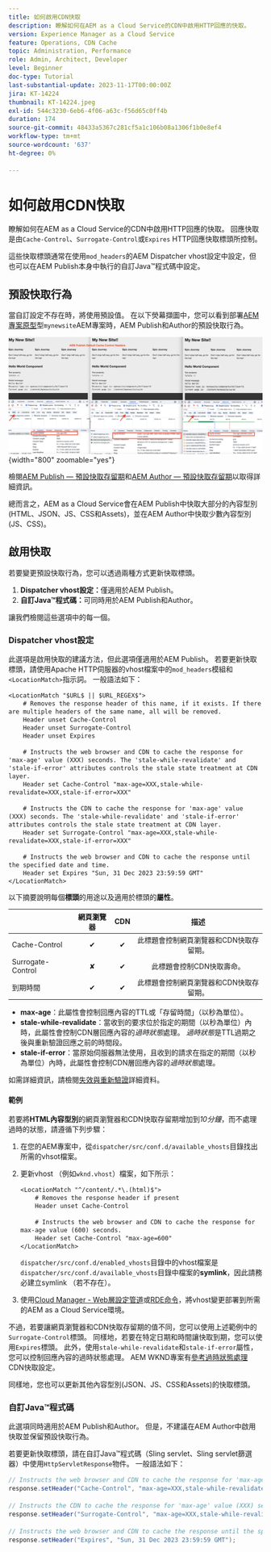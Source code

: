 ```yaml
---
title: 如何啟用CDN快取
description: 瞭解如何在AEM as a Cloud Service的CDN中啟用HTTP回應的快取。
version: Experience Manager as a Cloud Service
feature: Operations, CDN Cache
topic: Administration, Performance
role: Admin, Architect, Developer
level: Beginner
doc-type: Tutorial
last-substantial-update: 2023-11-17T00:00:00Z
jira: KT-14224
thumbnail: KT-14224.jpeg
exl-id: 544c3230-6eb6-4f06-a63c-f56d65c0ff4b
duration: 174
source-git-commit: 48433a5367c281cf5a1c106b08a1306f1b0e8ef4
workflow-type: tm+mt
source-wordcount: '637'
ht-degree: 0%

---
```


# 如何啟用CDN快取

瞭解如何在AEM as a Cloud Service的CDN中啟用HTTP回應的快取。 回應快取是由`Cache-Control`、`Surrogate-Control`或`Expires` HTTP回應快取標頭所控制。

這些快取標頭通常在使用`mod_headers`的AEM Dispatcher vhost設定中設定，但也可以在AEM Publish本身中執行的自訂Java™程式碼中設定。

## 預設快取行為

當自訂設定不存在時，將使用預設值。 在以下熒幕擷圖中，您可以看到部署[AEM專案原型](https://github.com/adobe/aem-project-archetype)型`mynewsite`AEM專案時，AEM Publish和Author的預設快取行為。

![預設快取行為](../assets/how-to/aem-publish-default-cache-headers.png){width="800" zoomable="yes"}

檢閱[AEM Publish — 預設快取存留期](https://experienceleague.adobe.com/docs/experience-manager-learn/cloud-service/caching/publish.html#cdn-cache-life)和[AEM Author — 預設快取存留期](https://experienceleague.adobe.com/docs/experience-manager-learn/cloud-service/caching/author.html?#default-cache-life)以取得詳細資訊。

總而言之，AEM as a Cloud Service會在AEM Publish中快取大部分的內容型別(HTML、JSON、JS、CSS和Assets)，並在AEM Author中快取少數內容型別(JS、CSS)。

## 啟用快取

若要變更預設快取行為，您可以透過兩種方式更新快取標頭。

1. **Dispatcher vhost設定：**&#x200B;僅適用於AEM Publish。
1. **自訂Java™程式碼：**&#x200B;可同時用於AEM Publish和Author。

讓我們檢閱這些選項中的每一個。

### Dispatcher vhost設定

此選項是啟用快取的建議方法，但此選項僅適用於AEM Publish。 若要更新快取標頭，請使用Apache HTTP伺服器的vhost檔案中的`mod_headers`模組和`<LocationMatch>`指示詞。 一般語法如下：

```
<LocationMatch "$URL$ || $URL_REGEX$">
    # Removes the response header of this name, if it exists. If there are multiple headers of the same name, all will be removed.
    Header unset Cache-Control
    Header unset Surrogate-Control
    Header unset Expires

    # Instructs the web browser and CDN to cache the response for 'max-age' value (XXX) seconds. The 'stale-while-revalidate' and 'stale-if-error' attributes controls the stale state treatment at CDN layer.
    Header set Cache-Control "max-age=XXX,stale-while-revalidate=XXX,stale-if-error=XXX"
    
    # Instructs the CDN to cache the response for 'max-age' value (XXX) seconds. The 'stale-while-revalidate' and 'stale-if-error' attributes controls the stale state treatment at CDN layer.
    Header set Surrogate-Control "max-age=XXX,stale-while-revalidate=XXX,stale-if-error=XXX"
    
    # Instructs the web browser and CDN to cache the response until the specified date and time.
    Header set Expires "Sun, 31 Dec 2023 23:59:59 GMT"
</LocationMatch>
```

以下摘要說明每個&#x200B;**標頭**&#x200B;的用途以及適用於標頭的&#x200B;**屬性**。

|                     | 網頁瀏覽器 | CDN | 描述 |
|---------------------|:-----------:|:---------:|:-----------:|
| Cache-Control | ✔ | ✔ | 此標題會控制網頁瀏覽器和CDN快取存留期。 |
| Surrogate-Control | ✘ | ✔ | 此標題會控制CDN快取壽命。 |
| 到期時間 | ✔ | ✔ | 此標題會控制網頁瀏覽器和CDN快取存留期。 |


- **max-age**：此屬性會控制回應內容的TTL或「存留時間」（以秒為單位）。
- **stale-while-revalidate**：當收到的要求位於指定的期間（以秒為單位）內時，此屬性會控制CDN層回應內容的&#x200B;_過時狀態_&#x200B;處理。 _過時狀態_&#x200B;是TTL過期之後與重新驗證回應之前的時間段。
- **stale-if-error**：當原始伺服器無法使用，且收到的請求在指定的期間（以秒為單位）內時，此屬性會控制CDN層回應內容的&#x200B;_過時狀態_&#x200B;處理。

如需詳細資訊，請檢閱[失效與重新驗證](https://developer.fastly.com/learning/concepts/edge-state/cache/stale/)詳細資料。

#### 範例

若要將&#x200B;**HTML內容型別**&#x200B;的網頁瀏覽器和CDN快取存留期增加到&#x200B;_10分鐘_，而不處理過時的狀態，請遵循下列步驟：

1. 在您的AEM專案中，從`dispatcher/src/conf.d/available_vhosts`目錄找出所需的vhsot檔案。
1. 更新vhost （例如`wknd.vhost`）檔案，如下所示：

   ```
   <LocationMatch "^/content/.*\.(html)$">
       # Removes the response header if present
       Header unset Cache-Control
   
       # Instructs the web browser and CDN to cache the response for max-age value (600) seconds.
       Header set Cache-Control "max-age=600"
   </LocationMatch>
   ```

   `dispatcher/src/conf.d/enabled_vhosts`目錄中的vhost檔案是`dispatcher/src/conf.d/available_vhosts`目錄中檔案的&#x200B;**symlink**，因此請務必建立symlink （若不存在）。
1. 使用[Cloud Manager - Web層設定管道](https://experienceleague.adobe.com/docs/experience-manager-cloud-service/content/implementing/using-cloud-manager/cicd-pipelines/introduction-ci-cd-pipelines.html?#web-tier-config-pipelines)或[RDE命令](https://experienceleague.adobe.com/docs/experience-manager-learn/cloud-service/developing/rde/how-to-use.html?lang=en#deploy-apache-or-dispatcher-configuration)，將vhost變更部署到所需的AEM as a Cloud Service環境。

不過，若要讓網頁瀏覽器和CDN快取存留期的值不同，您可以使用上述範例中的`Surrogate-Control`標頭。 同樣地，若要在特定日期和時間讓快取到期，您可以使用`Expires`標頭。 此外，使用`stale-while-revalidate`和`stale-if-error`屬性，您可以控制回應內容的過時狀態處理。 AEM WKND專案有[參考過時狀態處理](https://github.com/adobe/aem-guides-wknd/blob/main/dispatcher/src/conf.d/available_vhosts/wknd.vhost#L150-L155) CDN快取設定。

同樣地，您也可以更新其他內容型別(JSON、JS、CSS和Assets)的快取標頭。

### 自訂Java™程式碼

此選項同時適用於AEM Publish和Author。 但是，不建議在AEM Author中啟用快取並保留預設快取行為。

若要更新快取標頭，請在自訂Java™程式碼（Sling servlet、Sling servlet篩選器）中使用`HttpServletResponse`物件。 一般語法如下：

```java
// Instructs the web browser and CDN to cache the response for 'max-age' value (XXX) seconds. The 'stale-while-revalidate' and 'stale-if-error' attributes controls the stale state treatment at CDN layer.
response.setHeader("Cache-Control", "max-age=XXX,stale-while-revalidate=XXX,stale-if-error=XXX");

// Instructs the CDN to cache the response for 'max-age' value (XXX) seconds. The 'stale-while-revalidate' and 'stale-if-error' attributes controls the stale state treatment at CDN layer.
response.setHeader("Surrogate-Control", "max-age=XXX,stale-while-revalidate=XXX,stale-if-error=XXX");

// Instructs the web browser and CDN to cache the response until the specified date and time.
response.setHeader("Expires", "Sun, 31 Dec 2023 23:59:59 GMT");
```
